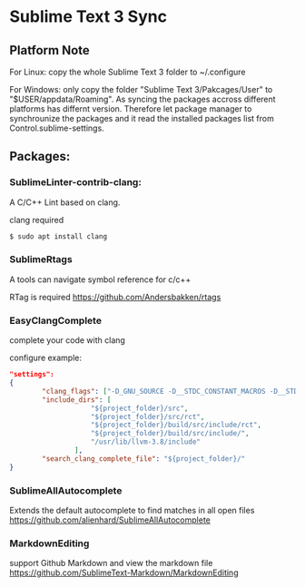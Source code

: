 # Sublime Text 3 Sync

## Platform Note
For Linux:
	copy the whole Sublime Text 3 folder to ~/.configure
	
For Windows:
	only copy the folder "Sublime Text 3/Pakcages/User" to "$USER/appdata/Roaming". As syncing the packages accross different platforms has differnt version. Therefore let package manager to synchrounize the packages and it read the installed packages list from Control.sublime-settings.

## Packages:

### SublimeLinter-contrib-clang:
A C/C++ Lint based on clang.


clang required 
```sh
$ sudo apt install clang
```
	
### SublimeRtags
A tools can navigate symbol reference for c/c++


RTag is required https://github.com/Andersbakken/rtags

### EasyClangComplete
complete your code with clang

configure example:
```json
"settings":
{
		"clang_flags": ["-D_GNU_SOURCE -D__STDC_CONSTANT_MACROS -D__STDC_FORMAT_MACROS -D__STDC_LIMIT_MACROS -Wall -Wextra -Wpointer-arith -Wnon-virtual-dtor -fno-rtti -std=c++11 -Wstrict-aliasing=2 -Wcast-qual -fPIC -fstack-protector-all -Wstack-protector -O3 -DNDEBUG"],
		"include_dirs": [
	                "${project_folder}/src",
	                "${project_folder}/src/rct",
	                "${project_folder}/build/src/include/rct",
	                "${project_folder}/build/src/include/",
	                "/usr/lib/llvm-3.8/include"
	            ],
		"search_clang_complete_file": "${project_folder}/"
}
```

### SublimeAllAutocomplete
Extends the default autocomplete to find matches in all open files
https://github.com/alienhard/SublimeAllAutocomplete

### MarkdownEditing
support Github Markdown and view the markdown file
https://github.com/SublimeText-Markdown/MarkdownEditing